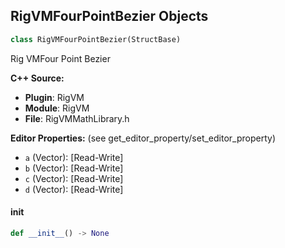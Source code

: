 ## RigVMFourPointBezier Objects

```python
class RigVMFourPointBezier(StructBase)
```

Rig VMFour Point Bezier

**C++ Source:**

- **Plugin**: RigVM
- **Module**: RigVM
- **File**: RigVMMathLibrary.h

**Editor Properties:** (see get_editor_property/set_editor_property)

- ``a`` (Vector):  [Read-Write]
- ``b`` (Vector):  [Read-Write]
- ``c`` (Vector):  [Read-Write]
- ``d`` (Vector):  [Read-Write]

<a id="unreal.RigVMFourPointBezier.__init__"></a>

#### __init__

```python
def __init__() -> None
```

<a id="unreal.CRFourPointBezier"></a>